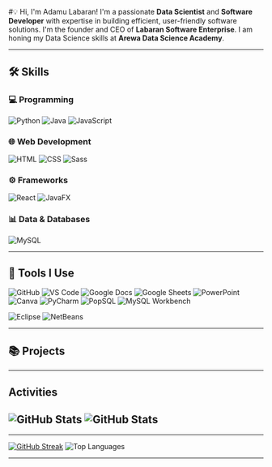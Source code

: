 #💡 Hi, I'm Adamu Labaran!
I'm a passionate **Data Scientist** and **Software Developer** with expertise in building efficient, user-friendly software solutions. I'm the founder and CEO of **Labaran Software Enterprise**. I am honing my Data Science skills at **Arewa Data Science Academy**.

---
## 🛠️ Skills

### 💻 Programming
![Python](https://img.shields.io/badge/Python-3776AB?style=plastic&logo=python&logoColor=white)
![Java](https://img.shields.io/badge/Java-007396?style=plastic&logo=java&logoColor=white)
![JavaScript](https://img.shields.io/badge/JavaScript-F7DF1E?style=plastic&logo=javascript&logoColor=black)

### 🌐 Web Development
![HTML](https://img.shields.io/badge/HTML5-E34F26?style=plastic&logo=html5&logoColor=white)
![CSS](https://img.shields.io/badge/CSS3-1572B6?style=plastic&logo=css3&logoColor=white)
![Sass](https://img.shields.io/badge/Sass-CC6699?style=plastic&logo=sass&logoColor=white)

### ⚙️ Frameworks
![React](https://img.shields.io/badge/React-61DAFB?style=plastic&logo=react&logoColor=black)
![JavaFX](https://img.shields.io/badge/JavaFX-2E7D32?style=plastic&logo=java&logoColor=white)

### 📊 Data & Databases
![MySQL](https://img.shields.io/badge/MySQL-4479A1?style=plastic&logo=mysql&logoColor=white)

---

## 🧰 Tools I Use
![GitHub](https://img.shields.io/badge/GitHub-181717?style=plastic&logo=github&logoColor=white)
![VS Code](https://img.shields.io/badge/VS_Code-007ACC?style=plastic&logo=visual-studio-code&logoColor=white)
![Google Docs](https://img.shields.io/badge/Google_Docs-4285F4?style=plastic&logo=google-docs&logoColor=white)
![Google Sheets](https://img.shields.io/badge/Google_Sheets-34A853?style=plastic&logo=google-sheets&logoColor=white)
![PowerPoint](https://img.shields.io/badge/PowerPoint-B7472A?style=plastic&logo=microsoft-powerpoint&logoColor=white)
![Canva](https://img.shields.io/badge/Canva-00C4CC?style=plastic&logo=canva&logoColor=white)
![PyCharm](https://img.shields.io/badge/PyCharm-000000?style=plastic&logo=pycharm&logoColor=white)
![PopSQL](https://img.shields.io/badge/PopSQL-262626?style=plastic&logo=postgresql&logoColor=white)
![MySQL Workbench](https://img.shields.io/badge/MySQL_Workbench-4479A1?style=plastic&logo=mysql&logoColor=white)

![Eclipse](https://img.shields.io/badge/Eclipse-2C2255?style=plastic&logo=eclipse&logoColor=white)
![NetBeans](https://img.shields.io/badge/NetBeans-1B6AC6?style=plastic&logo=apacher&logoColor=white)


---

## 📚 Projects
<!--
## 📚 Projects
## Featured Projects 🚀
- [Project One](https://github.com/username/project-one): An AI-powered chatbot that helps users with [task].
- [Project Two](https://github.com/username/project-two): A web application for real-time data visualization using Python and JavaScript.

Tip: Keep descriptions concise and only showcase your best work.

### Student Management System FX
![Java](https://img.shields.io/badge/Java-007396?style=for-the-badge&logo=java&logoColor=white)
![JavaFX](https://img.shields.io/badge/JavaFX-2E7D32?style=for-the-badge&logo=java&logoColor=white)
![MySQL](https://img.shields.io/badge/MySQL-4479A1?style=for-the-badge&logo=mysql&logoColor=white)
![Apache NetBeans](https://img.shields.io/badge/NetBeans-1B6AC6?style=for-the-badge&logo=apacher&logoColor=white)
![License](https://img.shields.io/badge/License-MIT-blue?style=for-the-badge)

**Description**: A student management system built using JavaFX for GUI and MySQL for database management. It allows admins to manage students, courses, and grades effectively.

**Features**:
- Add, update, and delete student records.
- Generate performance reports.
- User-friendly JavaFX interface.

**Links**:
- [📂 Repository](https://github.com/your-username/StudentManagementSystemFX)
- [📖 Documentation](https://your-project-docs-link.com)

Here are some of my favorite projects:
- [Project 1](#) - A brief description of the project.
- [Project 2](#) - A brief description of the project.
more common badges
![Java](https://img.shields.io/badge/Java-007396?style=for-the-badge&logo=java&logoColor=white)
![JavaFX](https://img.shields.io/badge/JavaFX-2E7D32?style=for-the-badge&logo=java&logoColor=white)
![MySQL](https://img.shields.io/badge/MySQL-4479A1?style=for-the-badge&logo=mysql&logoColor=white)
![React](https://img.shields.io/badge/React-61DAFB?style=for-the-badge&logo=react&logoColor=black)
 status 
 ![Status](https://img.shields.io/badge/Status-In_Progress-yellow?style=for-the-badge)
![Status](https://img.shields.io/badge/Status-Completed-green?style=for-the-badge)

version
![Version](https://img.shields.io/badge/Version-1.0.0-blue?style=for-the-badge)

license
![License](https://img.shields.io/badge/License-MIT-blue?style=for-the-badge)
![License](https://img.shields.io/badge/License-Apache_2.0-green?style=for-the-badge)

build tools
![Maven](https://img.shields.io/badge/Maven-C71A36?style=for-the-badge&logo=apache-maven&logoColor=white)
![Gradle](https://img.shields.io/badge/Gradle-02303A?style=for-the-badge&logo=gradle&logoColor=white)

platform
![Windows](https://img.shields.io/badge/Platform-Windows-0078D6?style=for-the-badge&logo=windows&logoColor=white)
![Cross-Platform](https://img.shields.io/badge/Platform-Cross_Platform-3DDC84?style=for-the-badge&logo=android&logoColor=white)

html streak link: <a href="https://git.io/streak-stats"><img src="https://streak-stats.demolab.com?user=adamu-labaran" alt="GitHub Streak" /></a>
---
-->

---
## Activities
![GitHub Stats](https://github-readme-stats.vercel.app/api?username=adamu-labaran&show_icons=true&theme=radical)
![GitHub Stats](https://github-readme-stats.vercel.app/api?username=adamu-labaran&show_icons=true&theme=dark)
---
***
[![GitHub Streak](https://streak-stats.demolab.com?user=adamu-labaran)](https://git.io/streak-stats)
![Top Languages](https://github-readme-stats.vercel.app/api/top-langs/?username=adamu-labaran&layout=compact&theme=radical)

***
<!-- 
## Latest Blog Posts 📝
- [Title 1](https://medium.com/@username/title1)
- [Title 2](https://medium.com/@username/title2)

gif demostrating working on a specific project
![Working on code](https://media.giphy.com/media/qgQUggAC3Pfv687qPC/giphy.gif)
![Machine Learning Animation](https://media.giphy.com/media/xT9IgzoKnwFNmISR8I/giphy.gif)

## Machine Learning in Action
![Training Model](https://media.giphy.com/media/2t9oTWqX8htIKz1Nkt/giphy.gif)
*Training a model step-by-step.*

![Neural Network](https://media.giphy.com/media/xT9IgzoKnwFNmISR8I/giphy.gif)
*Neural network processing in real-time.*



## Connect with Me 🌐
## 📬 Let's Connect
- [LinkedIn](#) 💼
- [Email](mailto:your-email@example.com) ✉️
- LinkedIn: [Your LinkedIn](https://www.linkedin.com/in/yourprofile/)
- Twitter: [@yourhandle](https://twitter.com/yourhandle)
- Email: yourname@example.com
-->
